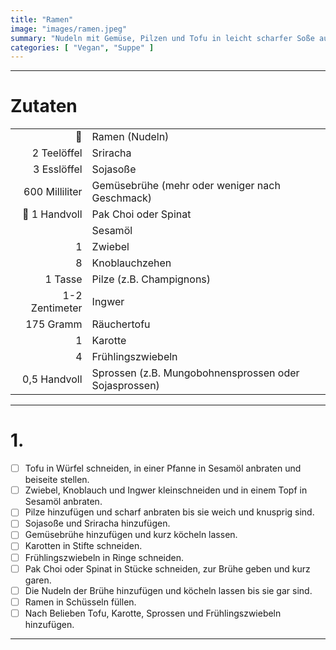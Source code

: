 ```yaml
---
title: "Ramen"
image: "images/ramen.jpeg"
summary: "Nudeln mit Gemüse, Pilzen und Tofu in leicht scharfer Soße aus Sojasoße und Sriracha"
categories: [ "Vegan", "Suppe" ]
---
```


---

# Zutaten

|                |                                                       |
|---------------:|:------------------------------------------------------|
|             🚧 | Ramen (Nudeln)                                        |
|    2 Teelöffel | Sriracha                                              |
|    3 Esslöffel | Sojasoße                                              |
| 600 Milliliter | Gemüsebrühe (mehr oder weniger nach Geschmack)        |
|  🚧 1 Handvoll | Pak Choi oder Spinat                                  |
|                | Sesamöl                                               |
|              1 | Zwiebel                                               |
|              8 | Knoblauchzehen                                        |
|        1 Tasse | Pilze (z.B. Champignons)                              |
| 1-2 Zentimeter | Ingwer                                                |
|      175 Gramm | Räuchertofu                                           |
|              1 | Karotte                                               |
|              4 | Frühlingszwiebeln                                     |
|   0,5 Handvoll | Sprossen (z.B. Mungobohnensprossen oder Sojasprossen) |

---

# 1.

- [ ] Tofu in Würfel schneiden, in einer Pfanne in Sesamöl anbraten und beiseite stellen.
- [ ] Zwiebel, Knoblauch und Ingwer kleinschneiden und in einem Topf in Sesamöl anbraten.
- [ ] Pilze hinzufügen und scharf anbraten bis sie weich und knusprig sind.
- [ ] Sojasoße und Sriracha hinzufügen.
- [ ] Gemüsebrühe hinzufügen und kurz köcheln lassen.
- [ ] Karotten in Stifte schneiden.
- [ ] Frühlingszwiebeln in Ringe schneiden.
- [ ] Pak Choi oder Spinat in Stücke schneiden, zur Brühe geben und kurz garen.
- [ ] Die Nudeln der Brühe hinzufügen und köcheln lassen bis sie gar sind.
- [ ] Ramen in Schüsseln füllen.
- [ ] Nach Belieben Tofu, Karotte, Sprossen und Frühlingszwiebeln hinzufügen.

---
